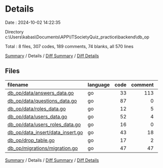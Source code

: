 # Details

Date : 2024-10-02 14:22:35

Directory c:\\Users\\kabas\\Documents\\APP\\ITSocietyQuiz_practice\\backend\\db_op

Total : 8 files,  307 codes, 189 comments, 74 blanks, all 570 lines

[Summary](results.md) / Details / [Diff Summary](diff.md) / [Diff Details](diff-details.md)

## Files
| filename | language | code | comment | blank | total |
| :--- | :--- | ---: | ---: | ---: | ---: |
| [db_op/data/answers_data.go](/db_op/data/answers_data.go) | go | 33 | 113 | 5 | 151 |
| [db_op/data/questions_data.go](/db_op/data/questions_data.go) | go | 87 | 0 | 23 | 110 |
| [db_op/data/roles_data.go](/db_op/data/roles_data.go) | go | 12 | 5 | 3 | 20 |
| [db_op/data/users_data.go](/db_op/data/users_data.go) | go | 52 | 4 | 9 | 65 |
| [db_op/data/users_roles_data.go](/db_op/data/users_roles_data.go) | go | 16 | 0 | 2 | 18 |
| [db_op/data_insert/data_insert.go](/db_op/data_insert/data_insert.go) | go | 43 | 18 | 13 | 74 |
| [db_op/drop_table.go](/db_op/drop_table.go) | go | 17 | 2 | 5 | 24 |
| [db_op/migrations/migration.go](/db_op/migrations/migration.go) | go | 47 | 47 | 14 | 108 |

[Summary](results.md) / Details / [Diff Summary](diff.md) / [Diff Details](diff-details.md)